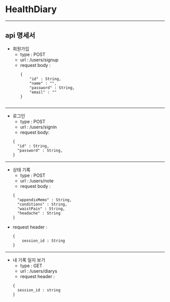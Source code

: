 # HealthDiary

---
## api 명세서

- 회원가입
  - type : POST   
  - url : /users/signup
  - request body :
    ````
    {
        "id" : String,
        "name" : "",
        "password" : String,
        "email" : ""
    }
   
---
- 로그인 
  - type : POST
  - url : /users/signin
  - request body:
  ````
  {
    "id" : String,
    "password" : String,
  }
  ````
---
- 상태 기록
  - type : POST
  - url : /users/note
  - request body :
  ````
  {
    "appendixMemo" : String,
    "conditions" : String,
    "waistPain" : String,
    "headache" : String
  }
  
  ````
- request header :
    ````
    {
        session_id : String
    }
    
    ````

---
- 내 기록 일지 보기
  - type : GET
  - url : /users/diarys
  - request header :
  ````
  {
    session_id : string
  }
  
  ````